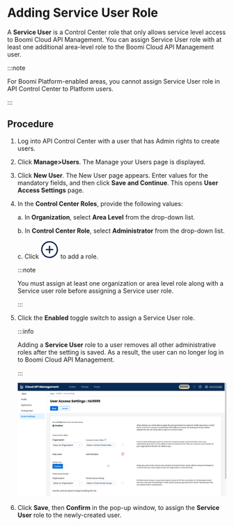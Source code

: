 ﻿---
sidebar_position: 8
---

# Adding Service User Role

<head>
  <meta name="guidename" content="API Management"/>
  <meta name="context" content="GUID-34a6a568-896a-431c-9860-0b590a7bae55"/>
</head>

A **Service User** is a Control Center role that only allows service level access to Boomi Cloud API Management. You can assign Service User role with at least one additional area-level role to the Boomi Cloud API Management user.


:::note

For Boomi Platform-enabled areas, you cannot assign Service User role in API Control Center to Platform users. 

:::

## Procedure

1. Log into API Control Center with a user that has Admin rights to create users. 

2. Click **Manage>Users**. The Manage your Users page is displayed.

3. Click **New User**. The New User page appears. Enter values for the mandatory fields, and then click **Save and Continue**. This opens **User Access Settings** page.

4. In the **Control Center Roles**, provide the following values:

    a. In **Organization**, select **Area Level** from the drop-down list.
  
    b. In **Control Center Role**, select **Administrator** from the drop-down list.

    c. Click ![](../../Images/add_item.png) to add a role.
    
      :::note
    
      You must assign at least one organization or area level role along with a Service user role before assigning a Service user role.
    
      ::: 

5. Click the **Enabled** toggle switch to assign a Service User role.

    :::info

    Adding a **Service User** role to a user removes all other administrative roles after the setting is saved. As a result, the user can no longer log in to Boomi Cloud API Management.

    :::

    ![](../../Images/manage_users_service_user.png)

6. Click **Save**, then **Confirm** in the pop-up window, to assign the **Service User** role to the newly-created user.

